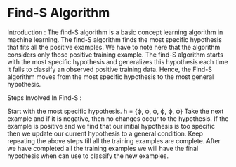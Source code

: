 # Find-S Algorithm

Introduction : 
The find-S algorithm is a basic concept learning algorithm in machine learning. The find-S algorithm finds the most specific hypothesis that fits all the positive examples. We have to note here that the algorithm considers only those positive training example. The find-S algorithm starts with the most specific hypothesis and generalizes this hypothesis each time it fails to classify an observed positive training data. Hence, the Find-S algorithm moves from the most specific hypothesis to the most general hypothesis. 





 Steps Involved In Find-S : 

Start with the most specific hypothesis. 
h = {ϕ, ϕ, ϕ, ϕ, ϕ, ϕ}
Take the next example and if it is negative, then no changes occur to the hypothesis.
If the example is positive and we find that our initial hypothesis is too specific then we update our current hypothesis to a general condition.
Keep repeating the above steps till all the training examples are complete.
After we have completed all the training examples we will have the final hypothesis when can use to classify the new examples.
